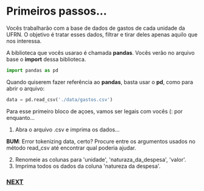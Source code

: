 # Primeiros passos...

Vocês trabalharão com a base de dados de gastos de cada unidade da UFRN. O objetivo é tratar esses dados, filtrar e tirar deles apenas aquilo que nos interessa.

A biblioteca que vocês usarao é chamada **pandas**. Vocês verão no arquivo base o **import** dessa biblioteca.

```python
import pandas as pd
```

Quando quiserem fazer referência ao **pandas**, basta usar o **pd**, como para abrir o arquivo:

```python
data = pd.read_csv('./data/gastos.csv')
```

Para esse primeiro bloco de açoes, vamos ser legais com vocês (: por enquanto...

1. Abra o arquivo .csv e imprima os dados...

**BUM**: Error tokenizing data, certo? Procure entre os argumentos usados no método read_csv até encontrar qual poderia ajudar.

2. Renomeie as colunas para 'unidade', 'naturaza_da_despesa', 'valor'.  
3. Imprima todos os dados da coluna 'natureza da despesa'. 


### [NEXT](02.md)